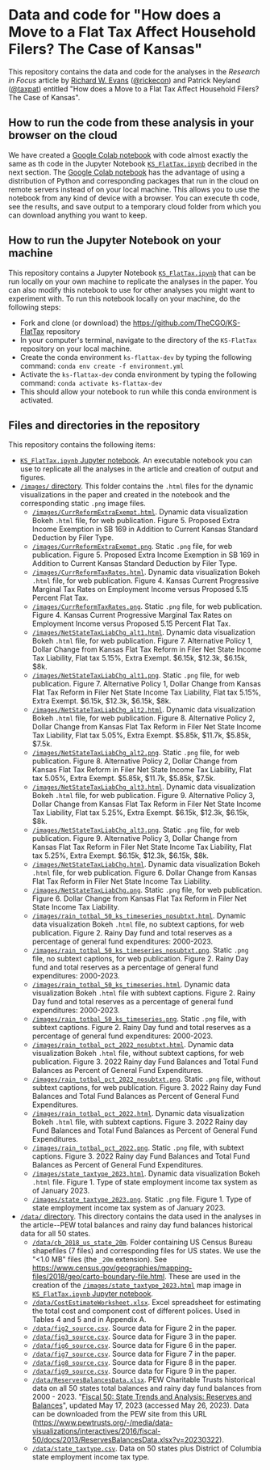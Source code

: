 # Data and code for "How does a Move to a Flat Tax Affect Household Filers? The Case of Kansas"
This repository contains the data and code for the analyses in the *Research in Focus* article by [Richard W. Evans](https://sites.google.com/site/rickecon) ([@rickecon](https://github.com/rickecon)) and Patrick Neyland ([@taxpat](https://github.com/taxpat)) entitled "How does a Move to a Flat Tax Affect Household Filers? The Case of Kansas".

## How to run the code from these analysis in your browser on the cloud
We have created a [Google Colab notebook](https://colab.research.google.com/drive/1phIZ1oJNs-IjRv7Av7uAHIX3T6P6XVQX?usp=sharing) with code almost exactly the same as th code in the Jupyter Notebook [`KS_FlatTax.ipynb`](KS_FlatTax.ipynb) decribed in the next section. The [Google Colab notebook](https://colab.research.google.com/drive/1phIZ1oJNs-IjRv7Av7uAHIX3T6P6XVQX?usp=sharing) has the advantage of using a distribution of Python and corresponding packages that run in the cloud on remote servers instead of on your local machine. This allows you to use the notebook from any kind of device with a browser. You can execute th code, see the results, and save output to a temporary cloud folder from which you can download anything you want to keep.

## How to run the Jupyter Notebook on your machine
This repository contains a Jupyter Notebook [`KS_FlatTax.ipynb`](KS_FlatTax.ipynb) that can be run locally on your own machine to replicate the analyses in the paper. You can also modify this notebook to use for other analyses you might want to experiment with. To run this notebook locally on your machine, do the following steps:
* Fork and clone (or download) the https://github.com/TheCGO/KS-FlatTax repository
* In your computer's terminal, navigate to the directory of the `KS-FlatTax` repository on your local machine.
* Create the conda environment `ks-flattax-dev` by typing the following command: `conda env create -f environment.yml`
* Activate the `ks-flattax-dev` conda environment by typing the following command: `conda activate ks-flattax-dev`
* This should allow your notebook to run while this conda environment is activated.


## Files and directories in the repository
This repository contains the following items:
* [`KS_FlatTax.ipynb` Jupyter notebook](KS_FlatTax.ipynb). An executable notebook you can use to replicate all the analyses in the article and creation of output and figures.
* [`/images/` directory](images/). This folder contains the `.html` files for the dynamic visualizations in the paper and created in the notebook and the corresponding static `.png` image files.
    * [`/images/CurrReformExtraExempt.html`](/images/CurrReformExtraExempt.html). Dynamic data visualization Bokeh `.html` file, for web publication. Figure 5. Proposed Extra Income Exemption in SB 169 in Addition to Current Kansas Standard Deduction by Filer Type.
    * [`/images/CurrReformExtraExempt.png`](/images/CurrReformExtraExempt.png). Static `.png` file, for web publication. Figure 5. Proposed Extra Income Exemption in SB 169 in Addition to Current Kansas Standard Deduction by Filer Type.
    * [`/images/CurrReformTaxRates.html`](/images/CurrReformTaxRates.html). Dynamic data visualization Bokeh `.html` file, for web publication. Figure 4. Kansas Current Progressive Marginal Tax Rates on Employment Income versus Proposed 5.15 Percent Flat Tax.
    * [`/images/CurrReformTaxRates.png`](/images/CurrReformTaxRates.png). Static `.png` file, for web publication. Figure 4. Kansas Current Progressive Marginal Tax Rates on Employment Income versus Proposed 5.15 Percent Flat Tax.
    * [`/images/NetStateTaxLiabChg_alt1.html`](/images/NetStateTaxLiabChg_alt1.html). Dynamic data visualization Bokeh `.html` file, for web publication. Figure 7. Alternative Policy 1, Dollar Change from Kansas Flat Tax Reform in Filer Net State Income Tax Liability, Flat tax 5.15%, Extra Exempt. $6.15k, $12.3k, $6.15k, $8k.
    * [`/images/NetStateTaxLiabChg_alt1.png`](/images/NetStateTaxLiabChg_alt1.png). Static `.png` file, for web publication. Figure 7. Alternative Policy 1, Dollar Change from Kansas Flat Tax Reform in Filer Net State Income Tax Liability, Flat tax 5.15%, Extra Exempt. $6.15k, $12.3k, $6.15k, $8k.
    * [`/images/NetStateTaxLiabChg_alt2.html`](/images/NetStateTaxLiabChg_alt2.html). Dynamic data visualization Bokeh `.html` file, for web publication. Figure 8. Alternative Policy 2, Dollar Change from Kansas Flat Tax Reform in Filer Net State Income Tax Liability, Flat tax 5.05%, Extra Exempt. $5.85k, $11.7k, $5.85k, $7.5k.
    * [`/images/NetStateTaxLiabChg_alt2.png`](/images/NetStateTaxLiabChg_alt2.png). Static `.png` file, for web publication. Figure 8. Alternative Policy 2, Dollar Change from Kansas Flat Tax Reform in Filer Net State Income Tax Liability, Flat tax 5.05%, Extra Exempt. $5.85k, $11.7k, $5.85k, $7.5k.
    * [`/images/NetStateTaxLiabChg_alt3.html`](/images/NetStateTaxLiabChg_alt3.html). Dynamic data visualization Bokeh `.html` file, for web publication. Figure 9. Alternative Policy 3, Dollar Change from Kansas Flat Tax Reform in Filer Net State Income Tax Liability, Flat tax 5.25%, Extra Exempt. $6.15k, $12.3k, $6.15k, $8k.
    * [`/images/NetStateTaxLiabChg_alt3.png`](/images/NetStateTaxLiabChg_alt3.png). Static `.png` file, for web publication. Figure 9. Alternative Policy 3, Dollar Change from Kansas Flat Tax Reform in Filer Net State Income Tax Liability, Flat tax 5.25%, Extra Exempt. $6.15k, $12.3k, $6.15k, $8k.
    * [`/images/NetStateTaxLiabChg.html`](/images/NetStateTaxLiabChg.html). Dynamic data visualization Bokeh `.html` file, for web publication. Figure 6. Dollar Change from Kansas Flat Tax Reform in Filer Net State Income Tax Liability.
    * [`/images/NetStateTaxLiabChg.png`](/images/NetStateTaxLiabChg.png). Static `.png` file, for web publication. Figure 6. Dollar Change from Kansas Flat Tax Reform in Filer Net State Income Tax Liability.
    * [`/images/rain_totbal_50_ks_timeseries_nosubtxt.html`](/images/rain_totbal_50_ks_timeseries_nosubtxt.html). Dynamic data visualization Bokeh `.html` file, no subtext captions, for web publication. Figure 2. Rainy Day fund and total reserves as a percentage of general fund expenditures: 2000-2023.
    * [`/images/rain_totbal_50_ks_timeseries_nosubtxt.png`](/images/rain_totbal_50_ks_timeseries_nosubtxt.png). Static `.png` file, no subtext captions, for web publication. Figure 2. Rainy Day fund and total reserves as a percentage of general fund expenditures: 2000-2023.
    * [`/images/rain_totbal_50_ks_timeseries.html`](/images/rain_totbal_50_ks_timeseries.html). Dynamic data visualization Bokeh `.html` file with subtext captions. Figure 2. Rainy Day fund and total reserves as a percentage of general fund expenditures: 2000-2023.
    * [`/images/rain_totbal_50_ks_timeseries.png`](/images/rain_totbal_50_ks_timeseries.png). Static `.png` file, with subtext captions. Figure 2. Rainy Day fund and total reserves as a percentage of general fund expenditures: 2000-2023.
    * [`/images/rain_totbal_pct_2022_nosubtxt.html`](/images/rain_totbal_pct_2022_nosubtxt.html). Dynamic data visualization Bokeh `.html` file, without subtext captions, for web publication. Figure 3. 2022 Rainy day Fund Balances and Total Fund Balances as Percent of General Fund Expenditures.
    * [`/images/rain_totbal_pct_2022_nosubtxt.png`](/images/rain_totbal_pct_2022_nosubtxt.png). Static `.png` file, without subtext captions, for web publication. Figure 3. 2022 Rainy day Fund Balances and Total Fund Balances as Percent of General Fund Expenditures.
    * [`/images/rain_totbal_pct_2022.html`](/images/rain_totbal_pct_2022.html). Dynamic data visualization Bokeh `.html` file, with subtext captions. Figure 3. 2022 Rainy day Fund Balances and Total Fund Balances as Percent of General Fund Expenditures.
    * [`/images/rain_totbal_pct_2022.png`](/images/rain_totbal_pct_2022.png). Static `.png` file, with subtext captions. Figure 3. 2022 Rainy day Fund Balances and Total Fund Balances as Percent of General Fund Expenditures.
    * [`/images/state_taxtype_2023.html`](/images/state_taxtype_2023.html). Dynamic data visualization Bokeh `.html` file. Figure 1. Type of state employment income tax system as of January 2023.
    * [`/images/state_taxtype_2023.png`](/images/state_taxtype_2023.png). Static `.png` file. Figure 1. Type of state employment income tax system as of January 2023.
* [`/data/` directory](data/). This directory contains the data used in the analyses in the article--PEW total balances and rainy day fund balances historical data for all 50 states.
    * [`/data/cb_2018_us_state_20m`](/data/cb_2018_us_state_20m). Folder containing US Census Bureau shapefiles (7 files) and corresponding files for US states. We use the "<1.0 MB" files (the `_20m` extension). See https://www.census.gov/geographies/mapping-files/2018/geo/carto-boundary-file.html. These are used in the creation of the [`/images/state_taxtype_2023.html`](/images/state_taxtype_2023.html) map image in [`KS_FlatTax.ipynb` Jupyter notebook](KS_FlatTax.ipynb).
    * [`/data/CostEstimateWorksheet.xlsx`](/data/CostEstimateWorksheet.xlsx). Excel spreadsheet for estimating the total cost and component cost of different polices. Used in Tables 4 and 5 and in Appendix A.
    * [`/data/fig2_source.csv`](/data/fig2_source.csv). Source data for Figure 2 in the paper.
    * [`/data/fig3_source.csv`](/data/fig3_source.csv). Source data for Figure 3 in the paper.
    * [`/data/fig6_source.csv`](/data/fig6_source.csv). Source data for Figure 6 in the paper.
    * [`/data/fig7_source.csv`](/data/fig7_source.csv). Source data for Figure 7 in the paper.
    * [`/data/fig8_source.csv`](/data/fig8_source.csv). Source data for Figure 8 in the paper.
    * [`/data/fig9_source.csv`](/data/fig9_source.csv). Source data for Figure 9 in the paper.
    * [`/data/ReservesBalancesData.xlsx`](data/ReservesBalancesData.xlsx). PEW Charitable Trusts historical data on all 50 states total balances and rainy day fund balances from 2000 - 2023. "[Fiscal 50: State Trends and Analysis: Reserves and Balances](https://www.pewtrusts.org/en/research-and-analysis/data-visualizations/2014/fiscal-50#ind5)", updated May 17, 2023 (accessed May 26, 2023). Data can be downloaded from the PEW site from this URL (https://www.pewtrusts.org/-/media/data-visualizations/interactives/2016/fiscal-50/docs/2013/ReservesBalancesData.xlsx?v=20230322).
    * [`/data/state_taxtype.csv`](/data/state_taxtype.csv). Data on 50 states plus District of Columbia state employment income tax type.

